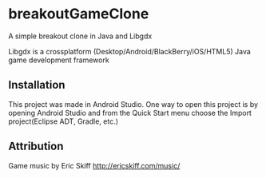 # breakoutGameClone
A simple breakout clone in Java and Libgdx 

Libgdx is a crossplatform (Desktop/Android/BlackBerry/iOS/HTML5) Java game development framework


 Installation 
--------------

This project was made in Android Studio. One way to open this project is by 
opening Android Studio and from the Quick Start menu choose the 
Import project(Eclipse ADT, Gradle, etc.)

Attribution
------------
Game music by Eric Skiff http://ericskiff.com/music/
